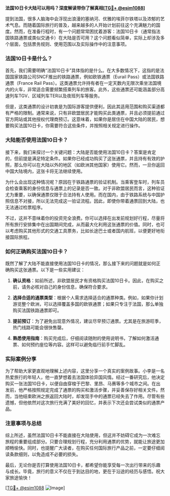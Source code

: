**法国10日卡大陆可以用吗？深度解读带你了解真相[[TG💪+ @esim1088](https://t.me/s/esim1088)]**

提到法国，很多人脑海中会浮现出浪漫的塞纳河、优雅的埃菲尔铁塔以及浓郁的艺术气息。而随着国际旅行的普及，越来越多的人开始计划前往这个充满魅力的国度。然而，在准备行程时，有一个问题常常困扰着游客：法国10日卡（通常指法国铁路通票或类似交通卡）在大陆是否可用？这个问题看似简单，实际上却涉及多个层面，包括票务规则、使用范围以及实际操作中的注意事项。

### 法国10日卡是什么？

首先，我们需要明确“法国10日卡”具体指的是什么。在大多数情况下，这指的是法国国家铁路公司SNCF推出的铁路通票，例如欧铁通票（Eurail Pass）或法国铁路通票（France Rail Pass）。这类通票允许持有者在一定天数内无限次乘坐法国境内的火车，非常适合需要频繁搭乘列车的旅客。此外，这些通票还可能涵盖部分高速列车TGV、区域列车TER以及夜班列车等服务。

但是，这类通票的设计初衷是为国际游客提供便利，因此其适用范围和购买渠道都有严格的限制。通常来说，只有非欧盟居民才能购买此类通票，并且必须提前通过官方网站或其他授权代理商预订。这意味着，如果你是居住在中国大陆的居民，想要购买法国10日卡，你需要符合这些条件，并按照相关规定进行操作。

### 大陆能否使用法国10日卡？

接下来，我们来探讨一个关键问题：大陆是否能使用法国10日卡？答案是肯定的，但前提是满足特定条件。如果你已经成功购买了这张通票，并且持有有效的护照，那么你可以在大陆以外的地区（如欧洲其他国家）使用它。然而，一旦你返回中国大陆境内，这张卡将无法继续使用。

为什么会出现这种情况呢？原因在于铁路通票的验证机制。当乘客登车时，列车员会检查乘客的身份信息与通票上的记录是否一致。对于非欧盟居民而言，这种验证尤为重要，以确保通票仅限于合法持有人使用。而在国内，由于铁路系统与中国护照信息不对接，所以无法完成这一验证流程。因此，即使你带着通票回到大陆，也无法通过检票程序。

不过，这并不意味着你的投资完全浪费。你可以选择在出发前规划好行程，尽量将所有旅行安排集中在出国期间完成，从而最大化利用这张通票的价值。同时，也可以考虑购买其他形式的交通工具票务，比如长途巴士或者国内航班，以便更好地衔接国际旅程。

### 如何正确购买法国10日卡？

既然了解了大陆不能直接使用法国10日卡的情况，那么接下来的问题就是如何正确购买这张通票。以下是一些实用建议：

1. **确认资格**：如前所述，非欧盟居民才有资格购买法国10日卡。因此，在购买之前，请务必核对自己的身份信息，确保符合要求。
   
2. **选择合适的通票类型**：根据个人需求选择适合的通票种类。例如，如果你计划游览整个欧洲，可以选择覆盖多国的欧铁通票；如果只专注于法国，那么单独购买法国铁路通票即可。

3. **提前预订**：为了避免出现意外情况，建议尽早预订通票。尤其是在旅游旺季，热门线路可能会很快售罄。

4. **熟悉使用指南**：购买完成后，仔细阅读随附的使用说明书，了解如何激活通票、如何预约座位等内容。这样可以避免临行前手忙脚乱。

### 实际案例分享

为了帮助大家更直观地理解上述内容，这里分享一个真实的案例故事。小李是一名热爱旅行的年轻人，他一直梦想着去法国体验异国风情。经过一番研究后，他决定购买一张法国10日卡，以便自由穿梭于巴黎、里昂、马赛等多个城市之间。在出发前，他严格按照规定完成了通票的购买和激活步骤，并妥善保存好相关文件。然而，当他结束欧洲之旅返回大陆时，却发现手中的通票已经失去了作用。尽管有些遗憾，但他依然对这次旅行充满了美好的回忆，并表示下次还会尝试类似的通票产品。

### 注意事项与总结

综上所述，虽然法国10日卡不能直接在大陆使用，但这并不妨碍它成为一次难忘旅程的重要组成部分。只要合理规划行程，充分利用通票的优势，就能让旅途更加顺畅愉快。同时，也提醒广大读者，在购买任何国际旅行产品之前，一定要仔细阅读条款细则，以免造成不必要的损失。

最后，无论你是否打算使用法国10日卡，都希望你能享受每一次出行带来的乐趣与成长。毕竟，旅行的意义不仅在于到达目的地，更在于沿途的经历与感悟。祝大家旅途愉快！

[[TG💪+ @esim1088](https://t.me/s/esim1088) ![Image](https://i.postimg.cc/4NQfJmqS/Snipaste-2025-05-13-00-14-12.png)]